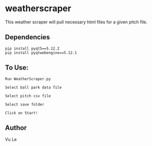 # weatherscraper

This weather scraper will pull necessary html files for a given pitch file.

## Dependencies
```
pip install pyqt5==5.12.2
pip install pyqtwebengine==5.12.1
```

## To Use:
```
Run WeatherScraper.py

Select ball park data file

Select pitch csv file

Select save folder

Click on Start!
```

## Author
Vu Le
